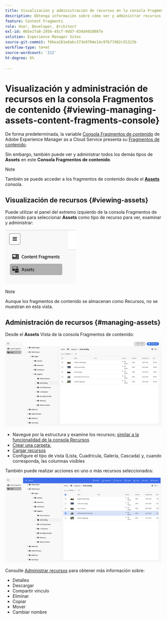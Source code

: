 ```yaml
---
title: Visualización y administración de recursos en la consola Fragmentos de contenido
description: Obtenga información sobre cómo ver y administrar recursos en la **Consola Fragmentos de contenido** de Adobe Experience Manager as a Cloud Service.
feature: Content Fragments
role: User, Developer, Architect
exl-id: 865e1fa8-2956-45cf-9dd7-034d491808fe
solution: Experience Manager Sites
source-git-commit: f66ea281e6abc373e9704e14c97b77d82c55323b
workflow-type: tm+mt
source-wordcount: '212'
ht-degree: 6%

---
```


# Visualización y administración de recursos en la consola Fragmentos de contenido {#viewing-managing-assets-content-fragments-console}

De forma predeterminada, la variable [Consola Fragmentos de contenido](/help/sites-cloud/administering/content-fragments/managing.md#content-fragments-console) de Adobe Experience Manager as a Cloud Service presenta su [Fragmentos de contenido](/help/sites-cloud/administering/content-fragments/overview.md).

Sin embargo, también puede ver y administrar todos los demás tipos de **Assets** en este **Consola Fragmentos de contenido**.

>[!NOTE]
>
>También se puede acceder a los fragmentos de contenido desde el **[Assets](/help/assets/overview.md)** consola.

## Visualización de recursos {#viewing-assets}

Puede utilizar el panel del extremo izquierdo de la consola Fragmentos de contenido para seleccionar  **Assets** como tipo de recurso para ver, examinar y administrar:

![Consola Fragmentos de contenido: navegación](/help/sites-cloud/administering/content-fragments/assets/cf-console-assets-navigation.png)

>[!NOTE]
>
>Aunque los fragmentos de contenido se almacenan como Recursos, no se muestran en esta vista.

## Administración de recursos {#managing-assets}

Desde el **Assets** Vista de la consola Fragmentos de contenido:

![Consola Fragmentos de contenido: examinar recurso](/help/sites-cloud/administering/content-fragments/assets/cf-console-assets-browse.png)

* Navegue por la estructura y examine los recursos; [similar a la funcionalidad de la consola Recursos](/help/assets/navigate-assets-view.md)
* [Crear una carpeta.](/help/assets/manage-digital-assets.md#creating-folders)
* [Cargar recursos](/help/assets/add-delete-assets-view.md)
* Configure el tipo de vista (Lista, Cuadrícula, Galería, Cascada) y, cuando corresponda, las columnas visibles

También puede realizar acciones en uno o más recursos seleccionados:

![Consola Fragmentos de contenido: acciones para el recurso seleccionado](/help/sites-cloud/administering/content-fragments/assets/cf-console-assets-actions.png)

Consulte [Administrar recursos](/help/assets/manage-organize-assets-view.md) para obtener más información sobre:

* Detalles
* Descargar
* Compartir vínculo
* Eliminar
* Copiar
* Mover
* Cambiar nombre
